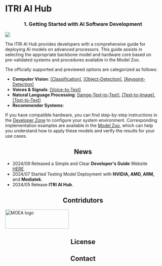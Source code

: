 # ITRI AI Hub

### <div align="center">1. Getting Started with AI Software Development</div>
![](https://github.com/R300-AI/ITRI-AI-Hub/blob/main/assets/images/tasks.png)

The ITRI AI Hub provides developers with a comprehensive guide for deploying AI models on advanced processors. This guide assists in selecting the appropriate backbone model and hardware core based on pre-validated systems and procedures available in the Model Zoo.

The officially supported and previewed options are categorized as follows:


* **Computer Vision**: [[Classification]](https://github.com/R300-AI/ITRI-AI-Hub/tree/main/Model-Zoo/Classification), [[Object-Detection]](https://github.com/R300-AI/ITRI-AI-Hub/tree/main/Model-Zoo/Object-Detection), [[Keypoint-Detection]](https://github.com/R300-AI/ITRI-AI-Hub/tree/main/Model-Zoo/Keypoint-Detection)
* **Voices & Signals**: [[Voice-to-Text]](https://github.com/R300-AI/ITRI-AI-Hub/tree/main/Model-Zoo/Voice-to-Text)
* **Natural Language Processing**: [[Iamge-Text-to-Text]](https://github.com/R300-AI/ITRI-AI-Hub/tree/main/Model-Zoo/Iamge-Text-to-Text), [[Text-to-Image]](https://github.com/R300-AI/ITRI-AI-Hub/tree/main/Model-Zoo/Text-to-Image), [[Text-to-Text]](https://github.com/R300-AI/ITRI-AI-Hub/tree/main/Model-Zoo/Text-to-Text)
* **Recommender Systems**:

If you have compatible hardware, you can find step-by-step instructions in the [Developer Zone](https://r300-ai.github.io/ITRI-AI-Hub/) to configure your system environment. Corresponding implementation examples are available in the [Model Zoo](https://github.com/R300-AI/ITRI-AI-Hub/tree/main/Model-Zoo), which can help you understand how to apply these models and verify the results for your use cases.

## <div align="center">News</div>

* 2024/09 Released a Simple and Clear **Developer's Guide** Website [HERE](https://r300-ai.github.io/ITRI-AI-Hub/).
* 2024/07 Started Testing Model Deployment with **NVIDIA, AMD, ARM,** and **Mediatek**.
* 2024/05 Release **ITRI AI Hub**.
  
## <div align="center">Contridutors</div>

<a href="https://www.ey.gov.tw/File/B8B426A05E026782" target="AI晶片異質整合模組前瞻製造平台計畫"><img src="https://odas.ida.gov.tw/logo.png" alt="MOEA logo" height="62" width="206"></a>
## <div align="center">License</div>
## <div align="center">Contact</div>



